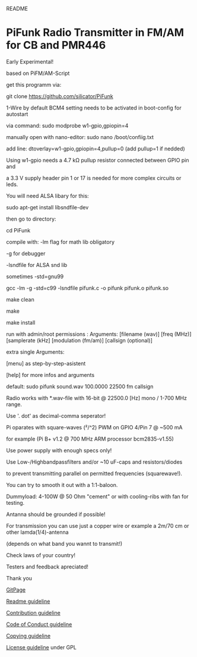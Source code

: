 README

# PiFunk Radio Transmitter in FM/AM for CB and PMR446 

Early Experimental! 

based on PiFM/AM-Script

get this programm via: 

git clone https://github.com/silicator/PiFunk

1-Wire by default BCM4 setting needs to be activated in boot-config for autostart

via command: sudo modprobe w1-gpio,gpiopin=4 

manually open with nano-editor: sudo nano /boot/confiig.txt

add line: dtoverlay=w1-gpio,gpiopin=4,pullup=0 (add pullup=1 if nedded)

Using w1-gpio needs a 4.7 kΩ pullup resistor connected between GPIO pin and

a 3.3 V supply header pin 1 or 17 is needed for more complex circuits or leds.

You will need ALSA libary for this:

sudo apt-get install libsndfile-dev

then go to directory:

cd PiFunk

compile with:
-lm flag for math lib obligatory

-g for debugger

-lsndfile for ALSA snd lib

sometimes -std=gnu99 

gcc -lm -g -std=c99 -lsndfile pifunk.c -o pifunk pifunk.o pifunk.so 

make clean

make

make install

run with admin/root permissions
:
Arguments: [filename (wav)] [freq (MHz)] [samplerate (kHz] [modulation (fm/am)] [callsign (optional)] 

extra single Arguments:

[menu] as step-by-step-asistent

[help] for more infos and arguments

default: sudo pifunk sound.wav 100.0000 22500 fm callsign

Radio works with *.wav-file with 16-bit @ 22500.0 [Hz] mono / 1-700 MHz range.

Use '. dot' as decimal-comma seperator! 

Pi oparates with square-waves (²/^2) PWM on GPIO 4/Pin 7 @ ~500 mA 

for example (Pi B+ v1.2 @ 700 MHz ARM processor bcm2835-v1.55)

Use power supply with enough specs only! 

Use Low-/Highbandpassfilters and/or ~10 uF-caps and resistors/diodes 

to prevent transmitting parallel on permitted frequencies (squarewave!).

You can try to smooth it out with a 1:1-baloon.

Dummyload: 4-100W @ 50 Ohm "cement" or with cooling-ribs with fan for testing.

Antanna should be grounded if possible!

For transmission you can use just a copper wire or example a 2m/70 cm or other lamda(1/4)-antenna

(depends on what band you wannt to transmit!)

Check laws of your country! 

Testers and feedback apreciated!

Thank you

[GitPage](https://silicator.github.io/PiFunk/)

[Readme guideline](README.md)

[Contribution guideline](docs/CONTRIBUTING.md)

[Code of Conduct guideline](docs/CODE_OF_CONDUCT.md)

[Copying guideline](docs/COPYING.md)

[License guideline](docs/LICENSE.md) under GPL
